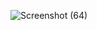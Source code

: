 ![Screenshot (64)](https://github.com/mohammedpatel2024/marvel-dashboard-powerbi/assets/167425451/6e94dc9a-ac78-491c-97ef-70e6193e0f81)
